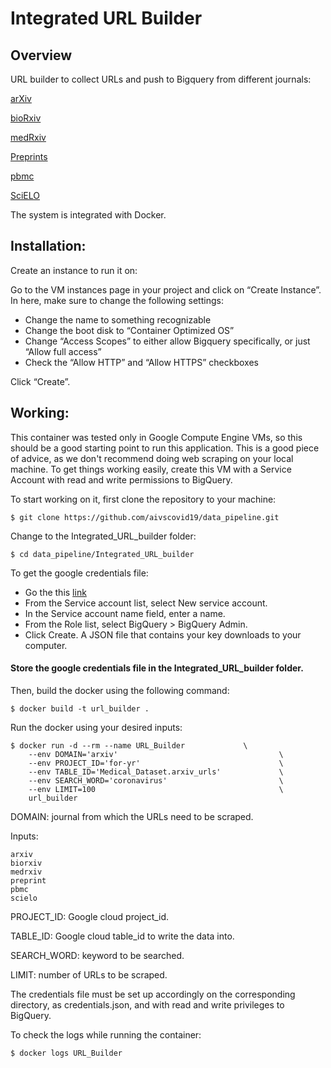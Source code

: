 # Integrated URL Builder

## Overview

URL builder to collect URLs and push to Bigquery from different journals:

[arXiv](http://export.arxiv.org/)

[bioRxiv](https://www.biorxiv.org/)

[medRxiv](https://www.medrxiv.org/)

[Preprints](https://www.preprints.org/)

[pbmc](http://pbmc.ibmc.msk.ru/)

[SciELO](https://search.scielo.org/)

The system is integrated with Docker.

## Installation:

Create an instance to run it on:

Go to the VM instances page in your project and click on “Create Instance”. In here, make sure to change the following settings:

- Change the name to something recognizable
- Change the boot disk to “Container Optimized OS”
- Change “Access Scopes” to either allow Bigquery specifically, or just “Allow full access”
- Check the “Allow HTTP” and “Allow HTTPS” checkboxes

Click “Create”.


## Working:

This container was tested only in Google Compute Engine VMs, so this should be a good starting point to run this application. This is a good piece of advice, as we don't recommend doing web scraping on your local machine. To get things working easily, create this VM with a Service Account with read and write permissions to BigQuery.


To start working on it, first clone the repository to your machine:

```shell
$ git clone https://github.com/aivscovid19/data_pipeline.git
```

Change to the Integrated_URL_builder folder:

```shell
$ cd data_pipeline/Integrated_URL_builder
```


To get the google credentials file:

- Go the this [link](https://console.cloud.google.com/apis/credentials/serviceaccountkey?_ga=2.258827587.814981471.1605932487-1580510446.1593694724)
- From the Service account list, select New service account.
- In the Service account name field, enter a name.
- From the Role list, select BigQuery > BigQuery Admin.
- Click Create. A JSON file that contains your key downloads to your computer.

#### Store the google credentials file in the Integrated_URL_builder folder. 

Then, build the docker using the following command:

```shell
$ docker build -t url_builder .
```

Run the docker using your desired inputs:

```shell
$ docker run -d --rm --name URL_Builder 			\ 
    --env DOMAIN='arxiv'                            		\    
    --env PROJECT_ID='for-yr'                        		\    
    --env TABLE_ID='Medical_Dataset.arxiv_urls'      		\    
    --env SEARCH_WORD='coronavirus'                 		\    
    --env LIMIT=100                                   		\    
	url_builder  
  ```
  

DOMAIN: journal from which the URLs need to be scraped.

Inputs: 
```shell
arxiv
biorxiv
medrxiv
preprint
pbmc
scielo
```

PROJECT_ID: Google cloud project_id.

TABLE_ID: Google cloud table_id to write the data into.

SEARCH_WORD: keyword to be searched.

LIMIT: number of URLs to be scraped.

The credentials file must be set up accordingly on the corresponding directory, as credentials.json, and with read and write privileges to BigQuery.

To check the logs while running the container:


```shell
$ docker logs URL_Builder
```


